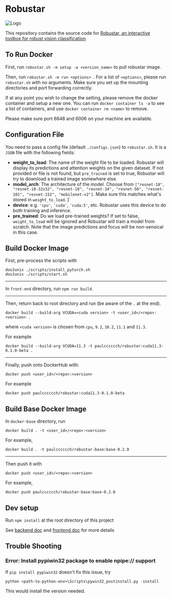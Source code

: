 # Robustar

![Logo](doc/logo_long.png "logo")

This repository contains the source code for [Robustar, an interactive toolbox for robust vision classification](https://github.com/HaohanWang/Robustar).

## To Run Docker

First, run `robustar.sh -m setup -a <version_name>` to pull robustar image.

Then, run `robustar.sh -m run <options> `. For a list of `<options>`, please run `robustar.sh` with no arguments. Make sure you set up the mounting directories and port forwarding correctly.

If at any point you wish to change the setting, please remove the docker container and setup a new one. You can run `docker container ls -a` to see a list of containers, and use `docker container rm <name>` to remove.

Please make sure port 6848 and 6006 on your machine are available.

## Configuration File

You need to pass a config file (default `./configs.json`) to `robustar.sh`. It is a `JSON` file with the following fields:

- **weight_to_load**: The name of the weight file to be loaded. Robustar will display its predictions and attention weights on the given dataset. If not provided or file is not found, but `pre_trained` is set to true, Robustar will try to download a trained image somewhere else.
- **model_arch**: The architecture of the model. Choose from `["resnet-18", "resnet-18-32x32", "resnet-18", "resnet-34", "resnet-50", "resnet-101", "resnet-152", "mobilenet-v2"]`. Make sure this matches what's stored in `weight_to_load`.
  ]`
- **device**: e.g. `'cpu'`, `'cuda'`, `'cuda:5'`, etc. Robustar uses this device to do both training and inference.
- **pre_trained**: Do we load pre-trained weights? If set to false, `weight_to_load` will be ignored and Robustar will train a model from scratch. Note that the image predictions and focus will be non-sensical in this case.

## Build Docker Image

First, pre-process the scripts with

```
dos2unix ./scripts/install_pytorch.sh
dos2unix ./scripts/start.sh
```

---

In `front-end` directory, run `npm run build`.

---

Then, return back to root directory and run (be aware of the `.` at the end).

```
docker build --build-arg VCUDA=<cuda version> -t <user_id>/<repo>:<version> .
```

where `<cuda version>` is chosen from `cpu`, `9.2`, `10.2`, `11.1` and `11.3`.

For example

```
docker build --build-arg VCUDA=11.3 -t paulcccccch/robustar:cuda11.3-0.1.0-beta .
```

---

Finally, push onto DockerHub with:

```
docker push <user_id>/<repo>:<version>
```

For example

```
docker push paulcccccch/robustar:cuda11.3-0.1.0-beta
```

## Build Base Docker Image

In `docker-base` directory, run

```
docker build . -t <user_id>/<repo>:<version>
```

For example,

```
docker build . -t paulcccccch/robustar-base:base-0.2.0
```

---

Then push it with

```
docker push <user_id>/<repo>:<version>
```

For example,

```
docker push paulcccccch/robustar-base:base-0.2.0
```

## Dev setup

Run `npm install` at the root directory of this project

See [backend doc](./back-end/README.md) and [frontend doc](./front-end/README.md) for more details

## Trouble Shooting

### Error: Install pypiwin32 package to enable npipe:// support

If `pip install pypiwin32` doesn't fix this issue, try

```shell
python <path-to-python-env>\Scripts\pywin32_postinstall.py -install
```

This would install the version needed.
